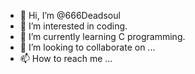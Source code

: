 - 👋 Hi, I’m @666Deadsoul
- 👀 I’m interested in coding.
- 🌱 I’m currently learning C programming.
- 💞️ I’m looking to collaborate on ...
- 📫 How to reach me ...

<!---
666Deadsoul/666Deadsoul is a ✨ special ✨ repository because its `README.md` (this file) appears on your GitHub profile.
You can click the Preview link to take a look at your changes.
--->
